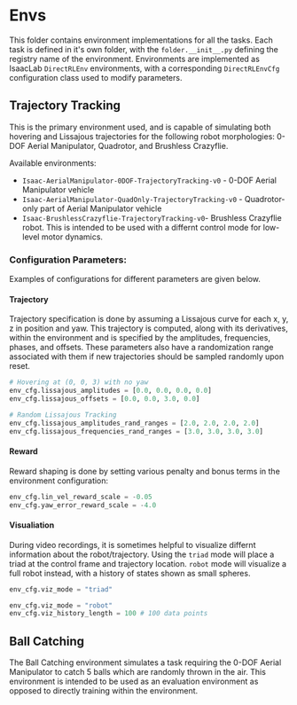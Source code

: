 # Envs
This folder contains environment implementations for all the tasks. Each task is defined in it's own folder, with the `folder.__init__.py` defining the registry name of the environment. Environments are implemented as IsaacLab `DirectRLEnv` environments, with a corresponding `DirectRLEnvCfg` configuration class used to modify parameters. 

## Trajectory Tracking
This is the primary environment used, and is capable of simulating both hovering and Lissajous trajectories for the following robot morphologies: 0-DOF Aerial Manipulator, Quadrotor, and Brushless Crazyflie.

Available environments:
- `Isaac-AerialManipulator-0DOF-TrajectoryTracking-v0` - 0-DOF Aerial Manipulator vehicle
- `Isaac-AerialManipulator-QuadOnly-TrajectoryTracking-v0` - Quadrotor-only part of Aerial Manipulator vehicle
- `Isaac-BrushlessCrazyflie-TrajectoryTracking-v0`- Brushless Crazyflie robot. This is intended to be used with a differnt control mode for low-level motor dynamics. 

### Configuration Parameters:
Examples of configurations for different parameters are given below. 

#### Trajectory 
Trajectory specification is done by assuming a Lissajous curve for each x, y, z in position and yaw. This trajectory is computed, along with its derivatives, within the environment and is specified by the amplitudes, frequencies, phases, and offsets. These parameters also have a randomization range associated with them if new trajectories should be sampled randomly upon reset.
```python
# Hovering at (0, 0, 3) with no yaw
env_cfg.lissajous_amplitudes = [0.0, 0.0, 0.0, 0.0]
env_cfg.lissajous_offsets = [0.0, 0.0, 3.0, 0.0]

# Random Lissajous Tracking
env_cfg.lissajous_amplitudes_rand_ranges = [2.0, 2.0, 2.0, 2.0]
env_cfg.lissajous_frequencies_rand_ranges = [3.0, 3.0, 3.0, 3.0]
```

#### Reward
Reward shaping is done by setting various penalty and bonus terms in the environment configuration:
```python
env_cfg.lin_vel_reward_scale = -0.05
env_cfg.yaw_error_reward_scale = -4.0
```

#### Visualiation
During video recordings, it is sometimes helpful to visualize differnt information about the robot/trajectory. Using the `triad` mode will place a triad at the control frame and trajectory location. `robot` mode will visualize a full robot instead, with a history of states shown as small spheres. 

```python
env_cfg.viz_mode = "triad"

env_cfg.viz_mode = "robot"
env_cfg.viz_history_length = 100 # 100 data points
```

## Ball Catching
The Ball Catching environment simulates a task requiring the 0-DOF Aerial Manipulator to catch 5 balls which are randomly thrown in the air. This environment is intended to be used as an evaluation environment as opposed to directly training within the environment. 

